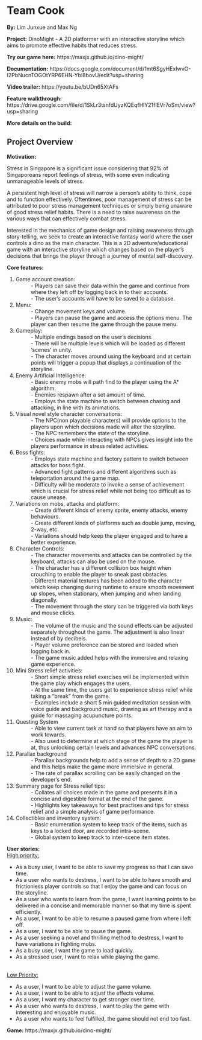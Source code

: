# Team Cook 
<p><b>By:</b> Lim Junxue and Max Ng</p>
<p><b>Project:</b> DinoMight - A 2D platformer with an interactive storyline which aims to promote effective habits that reduces stress.</p>
<p><b>Try our game here:</b> https://maxjx.github.io/dino-might/</p>
<p><b>Documentation:</b> https://docs.google.com/document/d/1mt6SgyHExIwvO-I2PbNucnTOGOtYRP6EHN-Ybl8bovU/edit?usp=sharing</p>
<p><b>Video trailer:</b> https://youtu.be/bUDn65XtAFs</p>
<p><b>Feature walkthrough:</b> https://drive.google.com/file/d/1SkLr3tsnfdUyzKQEqfHlY21flEVr7oSm/view?usp=sharing</p>
<p><b>More details on the build:</b> </p>

<h2> Project Overview</h2>
<p><b>Motivation:</b>
<p>
Stress in Singapore is a significant issue considering that 92% of Singaporeans report feelings of stress, with some even indicating unmanageable levels of stress.
</p>
<p>
A persistent high level of stress will narrow a person’s ability to think, cope and to function effectively. Oftentimes, poor management of stress can be attributed to poor stress management techniques or simply being unaware of good stress relief habits. There is a need to raise awareness on the various ways that can effectively combat stress.
</p>
<p>
Interested in the mechanics of game design and raising awareness through story-telling, we seek to create an interactive fantasy world where the user controls a dino as the main character. This is a 2D adventure/educational game with an interactive storyline which changes based on the player’s decisions that brings the player through a journey of mental self-discovery.
</p></p>
<p><b>Core features:</b> 
<ol><dl>
  <li>Game account creation:
    <dd>- Players can save their data within the game and continue from where they left off by logging back in to their accounts.</dd>
    <dd>- The user’s accounts will have to be saved to a database.</dd>
  </li>
  <li>Menu: 
    <dd> - Change movement keys and volume.</dd>
    <dd>- Players can pause the game and access the options menu. The player can then resume the game through the pause menu.</dd>
  </li>
  <li>Gameplay:
    <dd>- Multiple endings based on the user’s decisions.</dd>
    <dd>- There will be multiple levels which will be loaded as different ‘scenes’ in unity.</dd>
    <dd>- The character moves around using the keyboard and at certain points will trigger a popup that displays a continuation of the storyline.</dd>
  </li>
  <li>Enemy Artificial Intelligence:
    <dd>- Basic enemy mobs will path find to the player using the A* algorithm.</dd>
    <dd>- Enemies respawn after a set amount of time.</dd>
    <dd>- Employs the state machine to switch between chasing and attacking, in line with its animations.</dd>
  </li>
  <li>Visual novel style character conversations:
    <dd>- The NPC(non playable characters) will provide options to the players upon which decisions made will alter the storyline.</dd>
    <dd>- The NPC remembers the state of the storyline.</dd>
    <dd>- Choices made while interacting with NPCs gives insight into the players performance in stress related activities.</dd>
  </li>
  <li>Boss fights:
    <dd>- Employs state machine and factory pattern to switch between attacks for boss fight.</dd>
    <dd>- Advanced fight patterns and different algorithms such as teleportation around the game map.</dd>
    <dd>- Difficulty will be moderate to invoke a sense of achievement which is crucial for stress relief while not being too difficult as to cause unease.</dd>
  </li>
  <li>Variations on mobs, attacks and platform:
    <dd>- Create different kinds of enemy sprite, enemy attacks, enemy behaviours.</dd>
    <dd>- Create different kinds of platforms such as double jump, moving, 2-way, etc.</dd>
    <dd>- Variations should help keep the player engaged and to have a better experience.</dd>
  </li>
  <li>Character Controls:
    <dd>- The character movements and attacks can be controlled by the keyboard, attacks can also be used on the mouse.</dd>
    <dd>- The character has a different collision box height when crouching to enable the player to sneak past obstacles</dd>
    <dd>- Different material textures has been added to the character which keep changing during runtime to ensure smooth movement up slopes, when stationary, when jumping and when landing diagonally.</dd>
    <dd>- The movement through the story can be triggered via both keys and mouse clicks.</dd>
  </li>
  <li>Music:
    <dd>- The volume of the music and the sound effects can be adjusted separately throughout the game. The adjustment is also linear instead of by decibels.</dd>
    <dd>- Player volume preference can be stored and loaded when logging back in.</dd>
    <dd>- The game music added helps with the immersive and relaxing game experience.</dd>
  </li>
  <li>Mini Stress relief activities:
    <dd>- Short simple stress relief exercises will be implemented within the game play which engages the users.</dd>
    <dd>- At the same time, the users get to experience stress relief while taking a “break” from the game.</dd>
    <dd>- Examples include a short 5 min guided meditation session with voice guide and background music, drawing as art therapy and a guide for massaging acupuncture points.</dd>
  </li>
  <li>Questing System
    <dd>- Able to view current task at hand so that players have an aim to work towards.</dd>
    <dd>- Also used to determine at which stage of the game the player is at, thus unlocking certain levels and advances NPC conversations.</dd>
  </li>
  <li>Parallax background
    <dd>- Parallax backgrounds help to add a sense of depth to a 2D game and this helps make the game more immersive in general.</dd>
    <dd>- The rate of parallax scrolling can be easily changed on the developer’s end.</dd>
  </li>
  <li>Summary page for Stress relief tips:
    <dd>- Collates all choices made in the game and presents it in a concise and digestible format at the end of the game.</dd>
    <dd>- Highlights key takeaways for best practises and tips for stress relief and a simple analysis of game performance.</dd>
  </li>
  <li>Collectibles and inventory system:
    <dd>- Basic enumeration system to keep track of the items, such as keys to a locked door, are recorded intra-scene.</dd>
    <dd>- Global system to keep track to inter-scene item states.</dd>
  </li>
 </dl></ol>
</p>
<p><b>User stories:</b>
  <br><u>High priority:</u>
  <ul>
    <li>As a busy user, I want to be able to save my progress so that I can save time.</li>
    <li>As a user who wants to destress, I want to be able to have smooth and frictionless player controls so that I enjoy the game and can focus on the storyline.</li>
    <li>As a user who wants to learn from the game, I want learning points to be delivered in a concise and memorable manner so that my time is spent efficiently.</li>
    <li>As a user, I want to be able to resume a paused game from where i left off.</li>
    <li>As a user, I want to be able to pause the game.</li>
    <li>As a user seeking a novel and thrilling method to destress, I want to have variations in fighting mobs.</li>
    <li>As a busy user, I want the game to load quickly.</li>
    <li>As a stressed user, I want to relax while playing the game.</li>
  </ul>
<br><u>Low Priority:</u>
  <ul>
    <li>As a user, I want to be able to adjust the game volume.</li>
    <li>As a user, i want to be able to adjust the effects volume.</li>
    <li>As a user, I want my character to get stronger over time.</li>
    <li>As a user who wants to destress, I want to play the game with interesting and enjoyable music.</li>
    <li>As a user who wants to feel fulfilled, the game should not end too fast.</li>
  </ul>
</p>
<p><b>Game:</b> https://maxjx.github.io/dino-might/</p>
